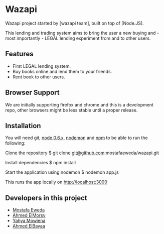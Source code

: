 # Wazapi

Wazapi project started by [wazapi team], built on top of [Node.JS].

This lending and trading system aims to bring the user a new buying and - most importantly - LEGAL lending experiment from and to other users.

## Features
  * First LEGAL lending system.
  * Buy books online and lend them to your friends.
  * Rent book to other users.

## Browser Support
We are initially supporting firefox and chrome and this is a development repo, other browsers might be less stable until a proper release.

## Installation

You will need git, [node 0.6.x](https://github.com/joyent/node/zipball/v0.6.15), [nodemon](https://github.com/remy/nodemon/) and [npm](http://npmjs.org/) to be able to run the following:

Clone the repository
    $ git clone git@github.com:mostafaeweda/wazapi.git

Install dependencies
    $ npm install

Start the application using nodemon
    $ nodemon app.js

This runs the app locally on
    [http://localhost:3000](http://localhost:3000)

## Developers in this project

* [Mostafa Eweda](https://github.com/mostafaeweda)
* [Ahmed ElMorsy](http://github.com/ahmedelmorsy)
* [Yahya Mowiena](http://github.com/mowiena)
* [Ahmed ElBayaa](http://github.com/ElBayaa)